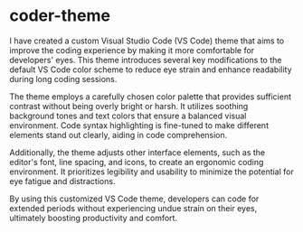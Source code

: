 
# coder-theme

I have created a custom Visual Studio Code (VS Code) theme that aims to improve the coding experience by making it more comfortable for developers' eyes. This theme introduces several key modifications to the default VS Code color scheme to reduce eye strain and enhance readability during long coding sessions.

The theme employs a carefully chosen color palette that provides sufficient contrast without being overly bright or harsh. It utilizes soothing background tones and text colors that ensure a balanced visual environment. Code syntax highlighting is fine-tuned to make different elements stand out clearly, aiding in code comprehension.

Additionally, the theme adjusts other interface elements, such as the editor's font, line spacing, and icons, to create an ergonomic coding environment. It prioritizes legibility and usability to minimize the potential for eye fatigue and distractions.

By using this customized VS Code theme, developers can code for extended periods without experiencing undue strain on their eyes, ultimately boosting productivity and comfort.
